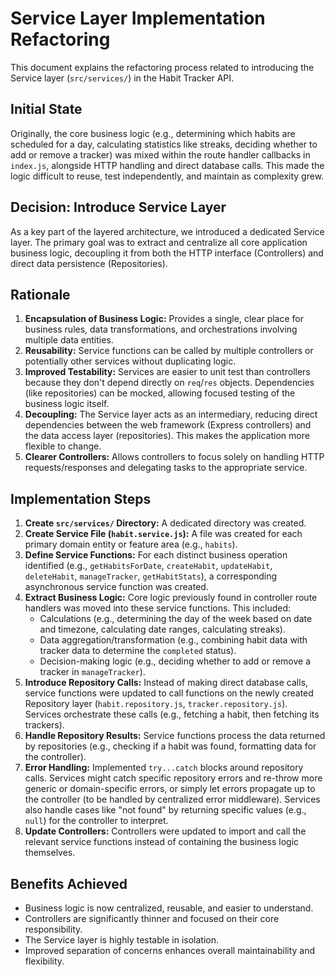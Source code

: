 # Service Layer Implementation Refactoring

This document explains the refactoring process related to introducing the Service layer (`src/services/`) in the Habit Tracker API.

## Initial State

Originally, the core business logic (e.g., determining which habits are scheduled for a day, calculating statistics like streaks, deciding whether to add or remove a tracker) was mixed within the route handler callbacks in `index.js`, alongside HTTP handling and direct database calls. This made the logic difficult to reuse, test independently, and maintain as complexity grew.

## Decision: Introduce Service Layer

As a key part of the layered architecture, we introduced a dedicated Service layer. The primary goal was to extract and centralize all core application business logic, decoupling it from both the HTTP interface (Controllers) and direct data persistence (Repositories).

## Rationale

1.  **Encapsulation of Business Logic:** Provides a single, clear place for business rules, data transformations, and orchestrations involving multiple data entities.
2.  **Reusability:** Service functions can be called by multiple controllers or potentially other services without duplicating logic.
3.  **Improved Testability:** Services are easier to unit test than controllers because they don't depend directly on `req`/`res` objects. Dependencies (like repositories) can be mocked, allowing focused testing of the business logic itself.
4.  **Decoupling:** The Service layer acts as an intermediary, reducing direct dependencies between the web framework (Express controllers) and the data access layer (repositories). This makes the application more flexible to change.
5.  **Clearer Controllers:** Allows controllers to focus solely on handling HTTP requests/responses and delegating tasks to the appropriate service.

## Implementation Steps

1.  **Create `src/services/` Directory:** A dedicated directory was created.
2.  **Create Service File (`habit.service.js`):** A file was created for each primary domain entity or feature area (e.g., `habits`).
3.  **Define Service Functions:** For each distinct business operation identified (e.g., `getHabitsForDate`, `createHabit`, `updateHabit`, `deleteHabit`, `manageTracker`, `getHabitStats`), a corresponding asynchronous service function was created.
4.  **Extract Business Logic:** Core logic previously found in controller route handlers was moved into these service functions. This included:
    - Calculations (e.g., determining the day of the week based on date and timezone, calculating date ranges, calculating streaks).
    - Data aggregation/transformation (e.g., combining habit data with tracker data to determine the `completed` status).
    - Decision-making logic (e.g., deciding whether to add or remove a tracker in `manageTracker`).
5.  **Introduce Repository Calls:** Instead of making direct database calls, service functions were updated to call functions on the newly created Repository layer (`habit.repository.js`, `tracker.repository.js`). Services orchestrate these calls (e.g., fetching a habit, then fetching its trackers).
6.  **Handle Repository Results:** Service functions process the data returned by repositories (e.g., checking if a habit was found, formatting data for the controller).
7.  **Error Handling:** Implemented `try...catch` blocks around repository calls. Services might catch specific repository errors and re-throw more generic or domain-specific errors, or simply let errors propagate up to the controller (to be handled by centralized error middleware). Services also handle cases like "not found" by returning specific values (e.g., `null`) for the controller to interpret.
8.  **Update Controllers:** Controllers were updated to import and call the relevant service functions instead of containing the business logic themselves.

## Benefits Achieved

- Business logic is now centralized, reusable, and easier to understand.
- Controllers are significantly thinner and focused on their core responsibility.
- The Service layer is highly testable in isolation.
- Improved separation of concerns enhances overall maintainability and flexibility.
